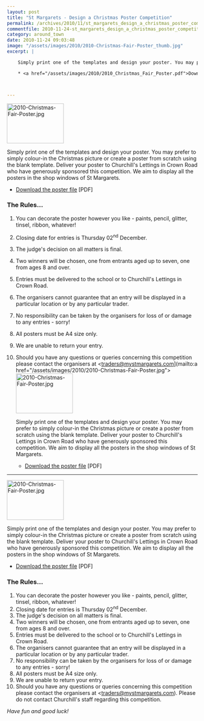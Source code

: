 ```yaml
---
layout: post
title: "St Margarets - Design a Christmas Poster Competition"
permalink: /archives/2010/11/st_margarets_design_a_christmas_poster_competition.html
commentfile: 2010-11-24-st_margarets_design_a_christmas_poster_competition
category: around_town
date: 2010-11-24 09:03:48
image: "/assets/images/2010/2010-Christmas-Fair-Poster_thumb.jpg"
excerpt: |

    Simply print one of the templates and design your poster. You may prefer to simply colour-in the Christmas picture or create a poster from scratch using the blank template. Deliver your poster to Churchill's Lettings in Crown Road who have generously sponsored this competition. We aim to display all the posters in the shop windows of St Margarets.

    * <a href="/assets/images/2010/2010_Christmas_Fair_Poster.pdf">Download the poster file</a> [PDF]



---
```


<a href="/assets/images/2010/2010-Christmas-Fair-Poster.jpg"><img alt="2010-Christmas-Fair-Poster.jpg" src="/assets/images/2010/2010-Christmas-Fair-Poster_thumb.jpg" width="150" height="105" class="photo right" /></a>

Simply print one of the templates and design your poster. You may prefer to simply colour-in the Christmas picture or create a poster from scratch using the blank template. Deliver your poster to Churchill's Lettings in Crown Road who have generously sponsored this competition. We aim to display all the posters in the shop windows of St Margarets.

-   <a href="/assets/images/2010/2010_Christmas_Fair_Poster.pdf">Download the poster file</a> \[PDF\]

### The Rules...

1.  You can decorate the poster however you like - paints, pencil, glitter, tinsel, ribbon, whatever!
2.  Closing date for entries is Thursday 02<sup>nd</sup> December.
3.  The judge's decision on all matters is final.
4.  Two winners will be chosen, one from entrants aged up to seven, one from ages 8 and over.
5.  Entries must be delivered to the school or to Churchill's Lettings in Crown Road.
6.  The organisers cannot guarantee that an entry will be displayed in a particular location or by any particular trader.
7.  No responsibility can be taken by the organisers for loss of or damage to any entries - sorry!
8.  All posters must be A4 size only.
9.  We are unable to return your entry.
10. Should you have any questions or queries concerning this competition please contact the organisers at <traders@mystmargarets.com](mailto:a href="/assets/images/2010/2010-Christmas-Fair-Poster.jpg"><img alt="2010-Christmas-Fair-Poster.jpg" src="/assets/images/2010/2010-Christmas-Fair-Poster_thumb.jpg" width="150" height="105" class="photo right" /></a>

    Simply print one of the templates and design your poster. You may prefer to simply colour-in the Christmas picture or create a poster from scratch using the blank template. Deliver your poster to Churchill's Lettings in Crown Road who have generously sponsored this competition. We aim to display all the posters in the shop windows of St Margarets.

    * <a href="/assets/images/2010/2010_Christmas_Fair_Poster.pdf">Download the poster file</a> [PDF]



---

<a href="/assets/images/2010/2010-Christmas-Fair-Poster.jpg"><img alt="2010-Christmas-Fair-Poster.jpg" src="/assets/images/2010/2010-Christmas-Fair-Poster_thumb.jpg" width="150" height="105" class="photo right" /></a>

Simply print one of the templates and design your poster. You may prefer to simply colour-in the Christmas picture or create a poster from scratch using the blank template. Deliver your poster to Churchill's Lettings in Crown Road who have generously sponsored this competition. We aim to display all the posters in the shop windows of St Margarets.

-   <a href="/assets/images/2010/2010_Christmas_Fair_Poster.pdf">Download the poster file</a> \[PDF\]

### The Rules...

1.  You can decorate the poster however you like - paints, pencil, glitter, tinsel, ribbon, whatever!
2.  Closing date for entries is Thursday 02<sup>nd</sup> December.
3.  The judge's decision on all matters is final.
4.  Two winners will be chosen, one from entrants aged up to seven, one from ages 8 and over.
5.  Entries must be delivered to the school or to Churchill's Lettings in Crown Road.
6.  The organisers cannot guarantee that an entry will be displayed in a particular location or by any particular trader.
7.  No responsibility can be taken by the organisers for loss of or damage to any entries - sorry!
8.  All posters must be A4 size only.
9.  We are unable to return your entry.
10. Should you have any questions or queries concerning this competition please contact the organisers at <traders@mystmargarets.com). Please do not contact Churchill's staff regarding this competition.

*Have fun and good luck!*
